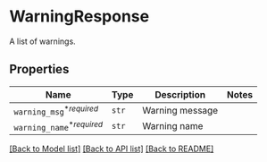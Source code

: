 # WarningResponse

A list of warnings.

## Properties
Name | Type | Description | Notes
------------ | ------------- | ------------- | -------------
| `warning_msg`<sup>*_required_</sup> | ```str``` |  Warning message  |  |
| `warning_name`<sup>*_required_</sup> | ```str``` |  Warning name  |  |

[[Back to Model list]](../README.md#documentation-for-models) [[Back to API list]](../README.md#documentation-for-api-endpoints) [[Back to README]](../README.md)


